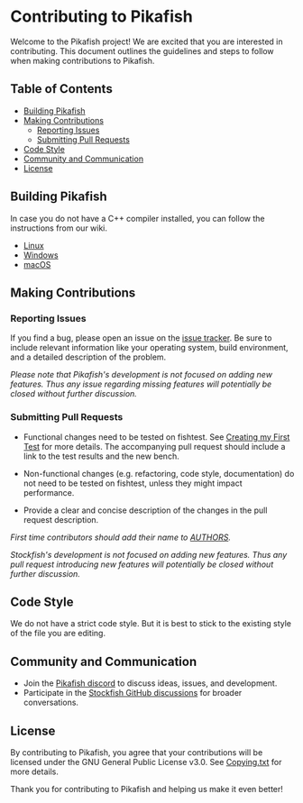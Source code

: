 # Contributing to Pikafish

Welcome to the Pikafish project! We are excited that you are interested in
contributing. This document outlines the guidelines and steps to follow when
making contributions to Pikafish.

## Table of Contents

- [Building Pikafish](#building-pikafish)
- [Making Contributions](#making-contributions)
  - [Reporting Issues](#reporting-issues)
  - [Submitting Pull Requests](#submitting-pull-requests)
- [Code Style](#code-style)
- [Community and Communication](#community-and-communication)
- [License](#license)

## Building Pikafish

In case you do not have a C++ compiler installed, you can follow the
instructions from our wiki.

- [Linux][linux-compiling-link]
- [Windows][windows-compiling-link]
- [macOS][macos-compiling-link]

## Making Contributions

### Reporting Issues

If you find a bug, please open an issue on the
[issue tracker][issue-tracker-link]. Be sure to include relevant information
like your operating system, build environment, and a detailed description of the
problem.

_Please note that Pikafish's development is not focused on adding new features.
Thus any issue regarding missing features will potentially be closed without
further discussion._

### Submitting Pull Requests

- Functional changes need to be tested on fishtest. See
  [Creating my First Test][creating-my-first-test] for more details.
  The accompanying pull request should include a link to the test results and
  the new bench.

- Non-functional changes (e.g. refactoring, code style, documentation) do not
  need to be tested on fishtest, unless they might impact performance.

- Provide a clear and concise description of the changes in the pull request
  description.

_First time contributors should add their name to [AUTHORS](../AUTHORS)._

_Stockfish's development is not focused on adding new features. Thus any pull
request introducing new features will potentially be closed without further
discussion._

## Code Style

We do not have a strict code style. But it is best to stick to the existing
style of the file you are editing.

## Community and Communication

- Join the [Pikafish discord][discord-link] to discuss ideas, issues, and
  development.
- Participate in the [Stockfish GitHub discussions][discussions-link] for
  broader conversations.

## License

By contributing to Pikafish, you agree that your contributions will be licensed
under the GNU General Public License v3.0. See [Copying.txt][copying-link] for
more details.

Thank you for contributing to Pikafish and helping us make it even better!

[copying-link]: https://github.com/official-pikafish/Pikafish/blob/master/Copying.txt
[discord-link]: https://discord.com/invite/uSb3RXb7cY
[discussions-link]: https://github.com/official-pikafish/Pikafish/discussions/new
[creating-my-first-test]: https://github.com/glinscott/fishtest/wiki/Creating-my-first-test#create-your-test
[issue-tracker-link]: https://github.com/official-pikafish/Pikafish/issues
[linux-compiling-link]: https://github.com/official-pikafish/Pikafish/wiki/Compiling-from-source#linux
[windows-compiling-link]: https://github.com/official-pikafish/Pikafish/wiki/Compiling-from-source#windows
[macos-compiling-link]: https://github.com/official-pikafish/Pikafish/wiki/Compiling-from-source#macos
